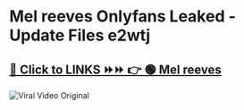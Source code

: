 
 # Mel reeves Onlyfans Leaked - Update Files e2wtj

## <h2><a href="https://clipsfans.com/Mel_reeves&ref=git">🔗 Click to LINKS ⏩⏩ 👉 🟢 Mel reeves </a></h2>

<a href="https://clipsfans.com/Mel_reeves&ref=git" rel="nofollow" data-target="animated-image.originalLink"><img src="https://i.ibb.co.com/xMMVF88/686577567.gif" alt="Viral Video Original" style="max-width: 100%; display: inline-block;" data-target="animated-image.originalImage"></a>

